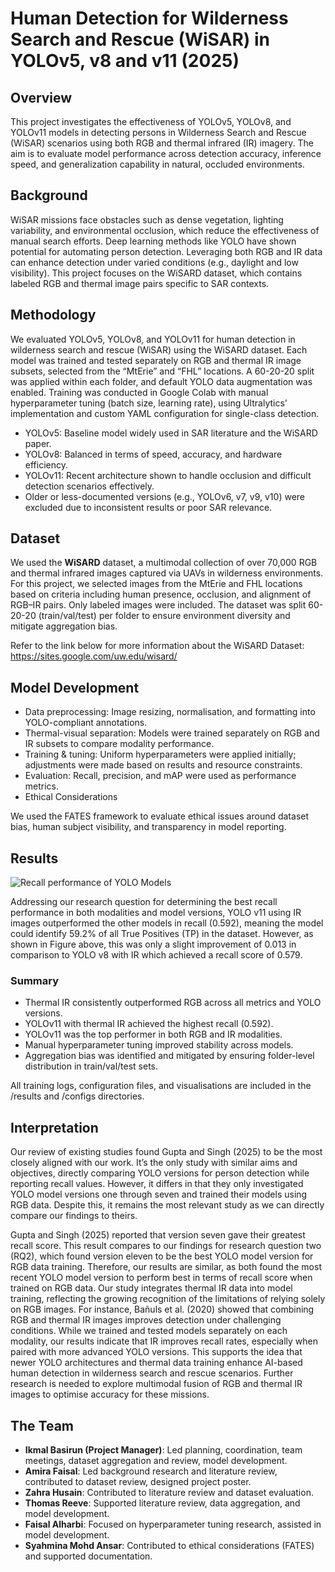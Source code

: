 # Human Detection for Wilderness Search and Rescue (WiSAR) in YOLOv5, v8 and v11 (2025)

## Overview
This project investigates the effectiveness of YOLOv5, YOLOv8, and YOLOv11 models in detecting persons in Wilderness Search and Rescue (WiSAR) scenarios using both RGB and thermal infrared (IR) imagery. The aim is to evaluate model performance across detection accuracy, inference speed, and generalization capability in natural, occluded environments.

## Background
WiSAR missions face obstacles such as dense vegetation, lighting variability, and environmental occlusion, which reduce the effectiveness of manual search efforts. Deep learning methods like YOLO have shown potential for automating person detection. Leveraging both RGB and IR data can enhance detection under varied conditions (e.g., daylight and low visibility). This project focuses on the WiSARD dataset, which contains labeled RGB and thermal image pairs specific to SAR contexts.

## Methodology

We evaluated YOLOv5, YOLOv8, and YOLOv11 for human detection in wilderness search and rescue (WiSAR) using the WiSARD dataset. Each model was trained and tested separately on RGB and thermal IR image subsets, selected from the “MtErie” and “FHL” locations. A 60-20-20 split was applied within each folder, and default YOLO data augmentation was enabled. Training was conducted in Google Colab with manual hyperparameter tuning (batch size, learning rate), using Ultralytics' implementation and custom YAML configuration for single-class detection.

- YOLOv5: Baseline model widely used in SAR literature and the WiSARD paper.
- YOLOv8: Balanced in terms of speed, accuracy, and hardware efficiency.
- YOLOv11: Recent architecture shown to handle occlusion and difficult detection scenarios effectively.
- Older or less-documented versions (e.g., YOLOv6, v7, v9, v10) were excluded due to inconsistent results or poor SAR relevance.

## Dataset
We used the **WiSARD** dataset, a multimodal collection of over 70,000 RGB and thermal infrared images captured via UAVs in wilderness environments. For this project, we selected images from the MtErie and FHL locations based on criteria including human presence, occlusion, and alignment of RGB–IR pairs. Only labeled images were included. The dataset was split 60-20-20 (train/val/test) per folder to ensure environment diversity and mitigate aggregation bias.

Refer to the link below for more information about the WiSARD Dataset:
https://sites.google.com/uw.edu/wisard/

## Model Development

- Data preprocessing: Image resizing, normalisation, and formatting into YOLO-compliant annotations.
- Thermal-visual separation: Models were trained separately on RGB and IR subsets to compare modality performance.
- Training & tuning: Uniform hyperparameters were applied initially; adjustments were made based on results and resource constraints.
- Evaluation: Recall, precision, and mAP were used as performance metrics.
- Ethical Considerations

We used the FATES framework to evaluate ethical issues around dataset bias, human subject visibility, and transparency in model reporting.

## Results
![Recall performance of YOLO Models](https://github.com/user-attachments/assets/7a9ee669-3f6f-4528-a397-65504a69cb12)

Addressing our research question for determining the best recall performance in both modalities and model versions, YOLO v11 using IR images outperformed the other models in recall (0.592), meaning the model could identify 59.2% of all True Positives (TP) in the dataset. However, as shown in Figure above, this was only a slight improvement of 0.013 in comparison to YOLO v8 with IR which achieved a recall score of 0.579. 

### Summary
- Thermal IR consistently outperformed RGB across all metrics and YOLO versions.
- YOLOv11 with thermal IR achieved the highest recall (0.592).
- YOLOv11 was the top performer in both RGB and IR modalities.
- Manual hyperparameter tuning improved stability across models.
- Aggregation bias was identified and mitigated by ensuring folder-level distribution in train/val/test sets.

All training logs, configuration files, and visualisations are included in the /results and /configs directories.

## Interpretation
Our review of existing studies found Gupta and Singh (2025) to be the most closely aligned with our work. It’s the only study with similar aims and objectives, directly comparing YOLO versions for person detection while reporting recall values. However, it differs in that they only investigated YOLO model versions one through seven and trained their models using RGB data. Despite this, it remains the most relevant study as we can directly compare our findings to theirs.

Gupta and Singh (2025) reported that version seven gave their greatest recall score. This result compares to our findings for research question two (RQ2), which found version eleven to be the best YOLO model version for RGB data training. Therefore, our results are similar, as both found the most recent YOLO model version to perform best in terms of recall score when trained on RGB data.
Our study integrates thermal IR data into model training, reflecting the growing recognition of the limitations of relying solely on RGB images. For instance, Bañuls et al. (2020) showed that combining RGB and thermal IR images improves detection under challenging conditions. While we trained and tested models separately on each modality, our results indicate that IR improves recall rates, especially when paired with more advanced YOLO versions. This supports the idea that newer YOLO architectures and thermal data training enhance AI-based human detection in wilderness search and rescue scenarios. Further research is needed to explore multimodal fusion of RGB and thermal IR images to optimise accuracy for these missions.

## The Team

- **Ikmal Basirun (Project Manager)**: Led planning, coordination, team meetings, dataset aggregation and review, model development.
- **Amira Faisal**: Led background research and literature review, contributed to dataset review, designed project poster.
- **Zahra Husain**: Contributed to literature review and dataset evaluation.
- **Thomas Reeve**: Supported literature review, data aggregation, and model development.
- **Faisal Alharbi**: Focused on hyperparameter tuning research, assisted in model development.
- **Syahmina Mohd Ansar**: Contributed to ethical considerations (FATES) and supported documentation.


